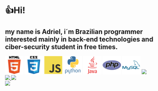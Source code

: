 <div><!--parte de cima-->
<h1>👍Hi!</h1>
<h2>
my name is Adriel, i´m Brazilian programmer interested mainly in back-end technologies and ciber-security student in free times.
</h2>
<div style="display:"inline-block">
<!--
imagens
-->
<img src="https://github.com/devicons/devicon/blob/master/icons/html5/html5-original-wordmark.svg" style="height:60px;">
<img src="https://github.com/devicons/devicon/blob/master/icons/css3/css3-original-wordmark.svg" style="height:60px;">
<img src="https://github.com/devicons/devicon/blob/master/icons/javascript/javascript-original.svg" style="height:60px;">
<img src="https://github.com/devicons/devicon/blob/master/icons/python/python-original-wordmark.svg" style="height:60px;">
<img src="https://github.com/devicons/devicon/blob/master/icons/java/java-plain-wordmark.svg" style="height:60px;">
<img src="https://github.com/devicons/devicon/blob/master/icons/php/php-original.svg" style=height:60px;">
<img src="https://github.com/devicons/devicon/blob/master/icons/mysql/mysql-plain-wordmark.svg" style="height:60px;">
<img src="https://cdn.jsdelivr.net/gh/devicons/devicon/icons/csharp/csharp-plain.svg" style="height:60px;"/>
</div>
<!--images-->
<div style="display:"inline-block">
<a href="https://www.linkedin.com/in/adriel-henrique-b32305200/" target="_blank">
<img src="https://img.shields.io/badge/LinkedIn-0077B5?style=for-the-badge&logo=linkedin&logoColor=white">
</a>
<a href="https://www.instagram.com/adriel.henrs/?hl=en" target="_blank">
<img src="https://img.shields.io/badge/Instagram-E4405F?style=for-the-badge&logo=instagram&logoColor=white">
</a>
</div>
<img src="https://media4.giphy.com/media/qgQUggAC3Pfv687qPC/giphy.gif?cid=790b7611b8a79cd01f9b72841cf0a6203bde3d05070c3c8a&rid=giphy.gif&ct=g">
<!--teste-->
